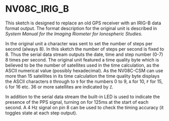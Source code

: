# NV08C_IRIG_B

This sketch is designed to replace an old GPS receiver with an IRIG-B
data format output. The format description for the original unit is
described in *System Manual for the Imaging Riometer for Ionospheric
Studies*.

In the original unit a character was sent to set the number of steps
per second (always 8). In this sketch the number of steps per second
is fixed to 8. Thus the serial data stream outputs the date, time and
step number (0-7) 8 times per second. The original unit featured a
time quality byte which is believed to be the number of satellites
used in the time calculation, as the ASCII numerical value (possibly
hexadecimal). As the NV08C-CSM can use more than 15 satellites in its
time calculation the time quality byte displays the ASCII characters `0`
through to `9` for the numbers 0 to 9, `A` for 10, `F` for 15, `G` for
16 etc. 36 or more satellites are indicated by `Z`.

In addition to the serial data stream the built-in LED is used to
indicate the presence of the PPS signal, turning on for 125ms at the
start of each second. A 4 Hz signal on pin 8 can be used to check the
timing accuracy (it toggles state at each step output).

